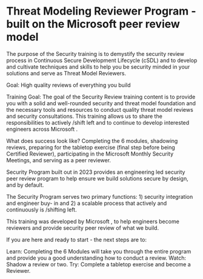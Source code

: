 # Threat Modeling Reviewer Program - built on the Microsoft peer review model
The purpose of the  Security training is to demystify the security review process in Continuous Secure Development Lifecycle (cSDL) and to develop and cultivate techniques and skills to help you be security minded in your solutions and serve as Threat Model Reviewers.

 

Goal:  High quality reviews of everything you build

Training Goal:  The goal of the Security Review training content is to provide you with a solid and well-rounded security and threat model foundation and the necessary tools and resources to conduct quality threat model reviews and security consultations.  This training allows us to share the responsibilities to actively /shift left and to continue to develop interested engineers across Microsoft . 

 

What does success look like? Completing the 6 modules, shadowing reviews, preparing for the tabletop exercise (final step before being Certified Reviewer), participating in the Microsoft Monthly Security Meetings, and serving as a peer reviewer.

 

 Security Program built out in 2023 provides  an engineering led security peer review program to help ensure we build solutions secure by design, and by default.

The  Security Program serves two primary functions: 1) security integration and engineer buy- in and 2) a scalable process that actively and continuously is /shifting left.  

 

This training was developed by Microsoft , to help engineers become reviewers and provide security peer review of what we build. 

If you are here and ready to start - the next steps are to:

Learn: Completing the 6 Modules will take you through the entire program and provide you a good understanding how to conduct a review.
Watch: Shadow a review or two.
Try: Complete a tabletop exercise and become a Reviewer.



